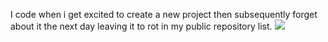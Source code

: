 I code when i get excited to create a new project then subsequently forget about it the next day leaving it to rot in my public repository list.
![](https://komarev.com/ghpvc/?carince)
